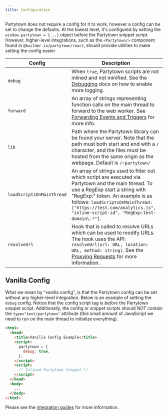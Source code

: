 ```yaml
---
title: Configuration
---
```


Partytown does not require a config for it to work, however a config can be set to change the defaults. At the lowest level, it's configured by setting the `window.partytown = {...}` object before the Partytown snippet script. However, higher-level integrations, such as the `<Partytown/>` component found in `@builder.io/partytown/react`, should provide utilities to make setting the config easier

| Config                    | Description                                                                                                                                                                                                                                                                                   |
|---------------------------|-----------------------------------------------------------------------------------------------------------------------------------------------------------------------------------------------------------------------------------------------------------------------------------------------|
| `debug`                   | When `true`, Partytown scripts are not inlined and not minified. See the [Debugging](/debugging) docs on how to enable more logging.                                                                                                                                                          |
| `forward`                 | An array of strings representing function calls on the main thread to forward to the web worker. See [Forwarding Events and Triggers](/forwarding-events) for more info.                                                                                                                      |
| `lib`                     | Path where the Partytown library can be found your server. Note that the path must both start and end with a `/` character, and the files must be hosted from the same origin as the webpage. Default is `/~partytown/`                                                                       |
| `loadScriptsOnMainThread` | An array of strings used to filter out which script are executed via Partytown and the main thread. To use a RegExp start a string with "RegExp:" token. An example is as follows: `loadScriptsOnMainThread: ["https://test.com/analytics.js", "inline-script-id", "RegExp:test-domain\.*"]`. |
| `resolveUrl`              | Hook that is called to resolve URLs which can be used to modify URLs. The hook uses the API: `resolveUrl(url: URL, location: URL, method: string)`. See the [Proxying Requests](/proxying-requests) for more information.                                                                     |

## Vanilla Config

What we mean by "vanilla config", is that the Partytown config can be set without any higher-level integration. Below is an example of setting the `debug` config. Notice that the config script tag is _before_ the Partytown snippet script. Additionally, the config or snippet scripts should _NOT_ contain the `type="text/partytown"` attribute (this small amount of JavaScript we need to run on the main thread to initialize everything).

```html
<html>
  <head>
    <title>Vanilla Config Example</title>
    <script>
      partytown = {
        debug: true,
      };
    </script>
    <script>
      /* Inlined Partytown Snippet */
    </script>
  </head>
  <body>
    ...
  </body>
</html>
```

Please see the [integration guides](/integrations) for more information.
